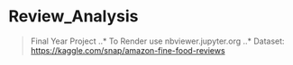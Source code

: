 # Review_Analysis
>Final Year Project 
..* To Render use nbviewer.jupyter.org 
..* Dataset: https://kaggle.com/snap/amazon-fine-food-reviews
